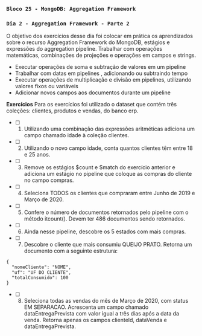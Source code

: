 ### `Bloco 25 - MongoDB: Aggregation Framework`
### `Dia 2 - Aggregation Framework - Parte 2`

O objetivo dos exercícios desse dia foi colocar em prática os aprendizados sobre o recurso Aggregation Framework do MongoDB, estágios e expressões do aggregation pipeline. Trabalhar com operações matemáticas, combinações de projeções e operações em campos e strings.
  - Executar operações de soma e subtração de valores em um pipeline
  - Trabalhar com datas em pipelines , adicionando ou subtraindo tempo
  - Executar operações de multiplicação e divisão em pipelines, utilizando valores fixos ou variáveis
  - Adicionar novos campos aos documentos durante um pipeline

**Exercícios**
Para os exercícios foi utilizado o dataset que contém três coleções: clientes, produtos e vendas, do banco erp.

- [ ] 1. Utilizando uma combinação das expressões aritméticas adiciona um campo chamado idade à coleção clientes.
- [ ] 2. Utilizando o novo campo idade, conta quantos clientes têm entre 18 e 25 anos.
- [ ] 3. Remove os estágios $count e $match do exercício anterior e adiciona um estágio no pipeline que coloque as compras do cliente no campo compras.
- [ ] 4. Seleciona TODOS os clientes que compraram entre Junho de 2019 e Março de 2020.
- [ ] 5. Confere o número de documentos retornados pelo pipeline com o método itcount(). Devem ter 486 documentos sendo retornados.
- [ ] 6. Ainda nesse pipeline, descobre os 5 estados com mais compras.
- [ ] 7. Descobre o cliente que mais consumiu QUEIJO PRATO. Retorna um documento com a seguinte estrutura:
```
{
  "nomeCliente": "NOME",
  "uf": "UF DO CLIENTE",
  "totalConsumido": 100
}
```
- [ ] 8. Seleciona todas as vendas do mês de Março de 2020, com status EM SEPARACAO. Acrescenta um campo chamado dataEntregaPrevista com valor igual a três dias após a data da venda. Retorna apenas os campos clienteId, dataVenda e dataEntregaPrevista.
